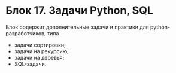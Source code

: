 # Блок 17. Задачи Python, SQL

Блок содержит дополнительные задачи и практики для python-разработчиков, типа
- задачи сортировки;
- задачи на рекурсию;
- задачи на деревья;
- SQL-задачи.